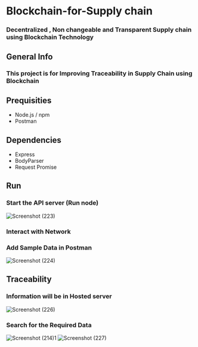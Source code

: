 # Blockchain-for-Supply chain
### Decentralized , Non changeable and Transparent Supply chain  using Blockchain Technology
## General Info
### This project is for Improving Traceability in Supply Chain using Blockchain
## Prequisities
- Node.js / npm
- Postman
## Dependencies
- Express
- BodyParser
- Request Promise
## Run
 ### Start the API server (Run node) 
![Screenshot (223)](https://user-images.githubusercontent.com/84436796/124455219-ef0f5080-dda6-11eb-910f-b93c3c367454.png)
### Interact with Network
### Add Sample Data in Postman
![Screenshot (224)](https://user-images.githubusercontent.com/84436796/124455880-b1f78e00-dda7-11eb-8a94-6c66c4c54b15.png)
## Traceability
### Information will be in Hosted server
![Screenshot (226)](https://user-images.githubusercontent.com/84436796/124457683-af963380-dda9-11eb-86a1-a70d76280b32.png)
### Search for the Required Data
![Screenshot (214)1](https://user-images.githubusercontent.com/84436796/124458613-d2751780-ddaa-11eb-8316-5424fc638a13.png)
![Screenshot (227)](https://user-images.githubusercontent.com/84436796/124459048-5d561200-ddab-11eb-9958-a2cf4c1d599a.png)
